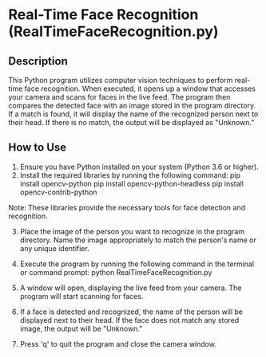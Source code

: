 # Real-Time Face Recognition (RealTimeFaceRecognition.py)

## Description
This Python program utilizes computer vision techniques to perform real-time face recognition. When executed, it opens up a window that accesses your camera and scans for faces in the live feed. The program then compares the detected face with an image stored in the program directory. If a match is found, it will display the name of the recognized person next to their head. If there is no match, the output will be displayed as "Unknown."

## How to Use
1. Ensure you have Python installed on your system (Python 3.6 or higher).
2. Install the required libraries by running the following command:
pip install opencv-python
pip install opencv-python-headless
pip install opencv-contrib-python

Note: These libraries provide the necessary tools for face detection and recognition.

3. Place the image of the person you want to recognize in the program directory. Name the image appropriately to match the person's name or any unique identifier.

4. Execute the program by running the following command in the terminal or command prompt:
python RealTimeFaceRecognition.py

5. A window will open, displaying the live feed from your camera. The program will start scanning for faces.

6. If a face is detected and recognized, the name of the person will be displayed next to their head. If the face does not match any stored image, the output will be "Unknown."

7. Press 'q' to quit the program and close the camera window.

